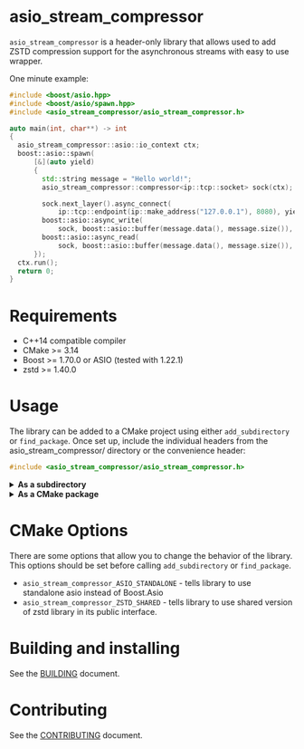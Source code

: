 # asio_stream_compressor

`asio_stream_compressor` is a header-only library that allows used to add ZSTD
compression support for the asynchronous streams with easy to use wrapper.

One minute example:
```cpp
#include <boost/asio.hpp>
#include <boost/asio/spawn.hpp>
#include <asio_stream_compressor/asio_stream_compressor.h>

auto main(int, char**) -> int
{
  asio_stream_compressor::asio::io_context ctx;
  boost::asio::spawn(
      [&](auto yield)
      {
        std::string message = "Hello world!";
        asio_stream_compressor::compressor<ip::tcp::socket> sock(ctx);

        sock.next_layer().async_connect(
            ip::tcp::endpoint(ip::make_address("127.0.0.1"), 8080), yield);
        boost::asio::async_write(
            sock, boost::asio::buffer(message.data(), message.size()), yield);
        boost::asio::async_read(
            sock, boost::asio::buffer(message.data(), message.size()), yield);
      });
  ctx.run();
  return 0;
}
```

# Requirements

* C++14 compatible compiler
* CMake >= 3.14
* Boost >= 1.70.0 or ASIO (tested with 1.22.1)
* zstd >= 1.40.0

# Usage

The library can be added to a CMake project using either `add_subdirectory` or `find_package`. Once set up, include the individual headers from the asio_stream_compressor/ directory or the convenience header:

```cpp
#include <asio_stream_compressor/asio_stream_compressor.h>
```

<details><summary><b>As a subdirectory</b></summary>
Add this repository to your project as submodule or using FetchContent

Using `FetchContent`:
```cmake
include(FetchContent)
FetchContent_Declare(external_compressor
    GIT_REPOSITORY https://github.com/YaZasnyal/asio_stream_compressor.git
    GIT_TAG <tag or branch>
    )
FetchContent_Populate(external_compressor)
add_subdirectory(${external_compressor_SOURCE_DIR} ${external_compressor_BINARY_DIR})
```

Using `submodules`:
```sh
git submodule add https://github.com/YaZasnyal/asio_stream_compressor.git <path>
```
```cmake
add_subdirectory(<path>)
```
</details>

<details><summary><b>As a CMake package</b></summary>
Clone the repository and install it.

```sh
cmake -B build -DCMAKE_INSTALL_PREFIX=/desired/installation/directory .
cmake --build build --target install
```

Locate it and link it to your target.
```cmake
find_package(asio_stream_compressor)
target_link_libraries(your_app PUBLIC asio_stream_compressor::asio_stream_compressor)
```
</details>

# CMake Options
There are some options that allow you to change the behavior of the library. This options
should be set before calling `add_subdirectory` or `find_package`.

* `asio_stream_compressor_ASIO_STANDALONE` - tells library to use standalone asio
instead of Boost.Asio
* `asio_stream_compressor_ZSTD_SHARED` - tells library to use shared version of zstd
library in its public interface.

# Building and installing

See the [BUILDING](BUILDING.md) document.

# Contributing

See the [CONTRIBUTING](CONTRIBUTING.md) document.
